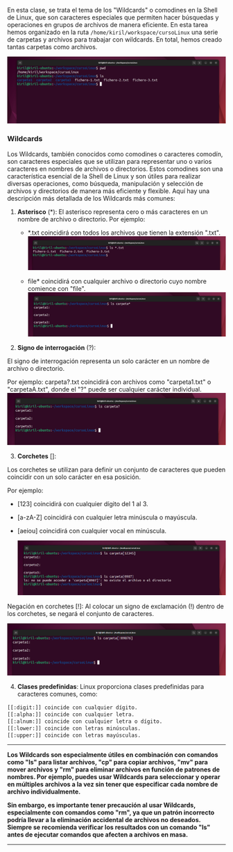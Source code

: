 En esta clase, se trata el tema de los "Wildcards" o comodines en la Shell de Linux, que son caracteres especiales que permiten hacer búsquedas y operaciones en grupos de archivos de manera eficiente.
En esta tarea hemos organizado en la ruta `/home/kiril/workspace/cursoLinux` una serie de carpetas y archivos para trabajar con wildcards. En total, hemos creado tantas carpetas como archivos.

![entrada](/img/606-entrada.png)

### Wildcards

Los Wildcards, también conocidos como comodines o caracteres comodín, son caracteres especiales que se utilizan para representar uno o varios caracteres en nombres de archivos o directorios. Estos comodines son una característica esencial de la Shell de Linux y son útiles para realizar diversas operaciones, como búsqueda, manipulación y selección de archivos y directorios de manera más eficiente y flexible. Aquí hay una descripción más detallada de los Wildcards más comunes:

1. **Asterisco** (*): El asterisco representa cero o más caracteres en un nombre de archivo o directorio. Por ejemplo:

    * *.txt coincidirá con todos los archivos que tienen la extensión ".txt".
        ![fichero](/img/606-fichero.png)

    * file* coincidirá con cualquier archivo o directorio cuyo nombre comience con "file".
        ![carpeta](/img/606-carpeta.png)


2. **Signo de interrogación** (?): 

El signo de interrogación representa un solo carácter en un nombre de archivo o directorio.
 
  Por ejemplo:
    carpeta?.txt coincidirá con archivos como "carpeta1.txt" o "carpetaA.txt", donde el "?" puede ser cualquier carácter individual.
        ![carpeta?](/img/606-carpeta2.png)

3. **Corchetes** []:

 Los corchetes se utilizan para definir un conjunto de caracteres que pueden coincidir con un solo carácter en esa posición.

  Por ejemplo:

  * [123] coincidirá con cualquier dígito del 1 al 3.
  * [a-zA-Z] coincidirá con cualquier letra minúscula o mayúscula.
  * [aeiou] coincidirá con cualquier vocal en minúscula.
    
    ![carpeta3](/img/606-carpeta3.png)

 Negación en corchetes [!]: Al colocar un signo de exclamación (!) dentro de los corchetes, se negará el conjunto de caracteres. 


 ![carpeta4](/img/606-carpeta4.png)

4. **Clases predefinidas**: Linux proporciona clases predefinidas para caracteres comunes, como:

```shell
[[:digit:]] coincide con cualquier dígito.
[[:alpha:]] coincide con cualquier letra.
[[:alnum:]] coincide con cualquier letra o dígito.
[[:lower:]] coincide con letras minúsculas.
[[:upper:]] coincide con letras mayúsculas.
```
       
***
**Los Wildcards son especialmente útiles en combinación con comandos como "ls" para listar archivos, "cp" para copiar archivos, "mv" para mover archivos y "rm" para eliminar archivos en función de patrones de nombres. Por ejemplo, puedes usar Wildcards para seleccionar y operar en múltiples archivos a la vez sin tener que especificar cada nombre de archivo individualmente.**

**Sin embargo, es importante tener precaución al usar Wildcards, especialmente con comandos como "rm", ya que un patrón incorrecto podría llevar a la eliminación accidental de archivos no deseados. Siempre se recomienda verificar los resultados con un comando "ls" antes de ejecutar comandos que afecten a archivos en masa.**

***